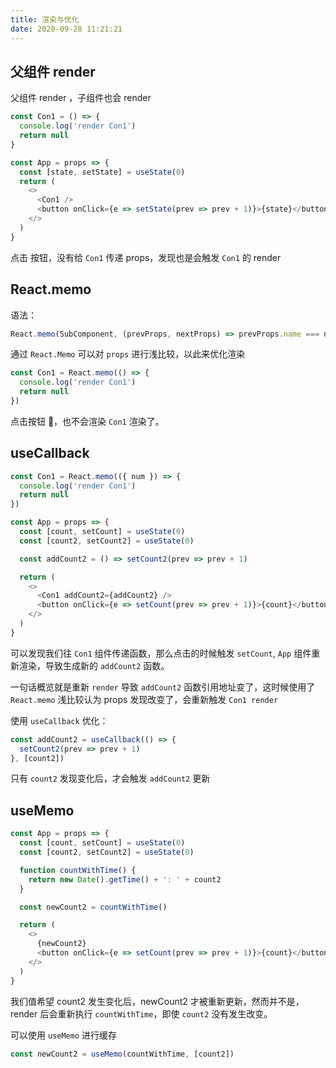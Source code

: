 ```yaml
---
title: 渲染与优化
date: 2020-09-28 11:21:21
---
```


## 父组件 render

父组件 render ，子组件也会 render

```js
const Con1 = () => {
  console.log('render Con1')
  return null
}

const App = props => {
  const [state, setState] = useState(0)
  return (
    <>
      <Con1 />
      <button onClick={e => setState(prev => prev + 1)}>{state}</button>
    </>
  )
}
```

点击 按钮，没有给 `Con1` 传递 props，发现也是会触发 `Con1` 的 render

## React.memo

语法：

```js
React.memo(SubComponent, (prevProps, nextProps) => prevProps.name === nextProps.name)
```

通过 `React.Memo` 可以对 `props` 进行浅比较，以此来优化渲染

```js
const Con1 = React.memo(() => {
  console.log('render Con1')
  return null
})
```

点击按钮 🔘，也不会渲染 `Con1` 渲染了。

## useCallback

```js
const Con1 = React.memo(({ num }) => {
  console.log('render Con1')
  return null
})

const App = props => {
  const [count, setCount] = useState(0)
  const [count2, setCount2] = useState(0)

  const addCount2 = () => setCount2(prev => prev + 1)

  return (
    <>
      <Con1 addCount2={addCount2} />
      <button onClick={e => setCount(prev => prev + 1)}>{count}</button>
    </>
  )
}
```

可以发现我们往 `Con1` 组件传递函数，那么点击的时候触发 `setCount`, `App` 组件重新渲染，导致生成新的 `addCount2` 函数。

一句话概览就是重新 `render` 导致 `addCount2` 函数引用地址变了，这时候使用了 `React.memo` 浅比较认为 props 发现改变了，会重新触发 `Con1 render`

使用 `useCallback` 优化：

```js
const addCount2 = useCallback(() => {
  setCount2(prev => prev + 1)
}, [count2])
```

只有 `count2` 发现变化后，才会触发 `addCount2` 更新

## useMemo

```js
const App = props => {
  const [count, setCount] = useState(0)
  const [count2, setCount2] = useState(0)

  function countWithTime() {
    return new Date().getTime() + ': ' + count2
  }

  const newCount2 = countWithTime()

  return (
    <>
      {newCount2}
      <button onClick={e => setCount(prev => prev + 1)}>{count}</button>
    </>
  )
}
```

我们值希望 count2 发生变化后，newCount2 才被重新更新，然而并不是，render 后会重新执行 `countWithTime`，即使 `count2` 没有发生改变。

可以使用 `useMemo` 进行缓存

```js
const newCount2 = useMemo(countWithTime, [count2])
```
